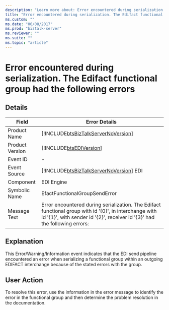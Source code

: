 ```yaml
---
description: "Learn more about: Error encountered during serialization. The Edifact functional group had the following errors"
title: "Error encountered during serialization. The Edifact functional group had the following errors"
ms.custom: ""
ms.date: "06/08/2017"
ms.prod: "biztalk-server"
ms.reviewer: ""
ms.suite: ""
ms.topic: "article"
---
```

# Error encountered during serialization. The Edifact functional group had the following errors
## Details  
  
|      Field           |       Error Details                                                                                                                                                                              |
|-----------------|-------------------------------------------------------------------------------------------------------------------------------------------------------------------------------------|
|  Product Name   |                                                 [!INCLUDE[btsBizTalkServerNoVersion](../includes/btsbiztalkservernoversion-md.md)]                                                  |
| Product Version |                                                             [!INCLUDE[btsEDIVersion](../includes/btsediversion-md.md)]                                                              |
|    Event ID     |                                                                                          -                                                                                          |
|  Event Source   |                                               [!INCLUDE[btsBizTalkServerNoVersion](../includes/btsbiztalkservernoversion-md.md)] EDI                                                |
|    Component    |                                                                                     EDI Engine                                                                                      |
|  Symbolic Name  |                                                                            EfactFunctionalGroupSendError                                                                            |
|  Message Text   | Error encountered during serialization. The Edifact functional group with id '{0}', in interchange with id '{1}', with sender id '{2}', receiver id '{3}' had the following errors: |
  
## Explanation  
 This Error/Warning/Information event indicates that the EDI send pipeline encountered an error when serializing a functional group within an outgoing EDIFACT interchange because of the stated errors with the group.  
  
## User Action  
 To resolve this error, use the information in the error message to identify the error in the functional group and then determine the problem resolution in the documentation.
